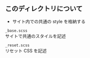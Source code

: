 ## このディレクトリについて

- サイト内での共通の style を格納する

`_base.scss`
<br>
サイトで共通のスタイルを記述

`_reset.scss`
<br>
リセット CSS を記述
